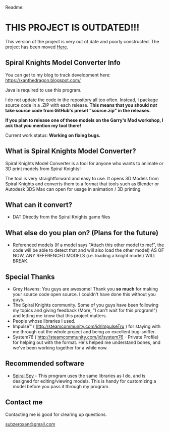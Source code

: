 Readme:

# THIS PROJECT IS OUTDATED!!!
This version of the project is very out of date and poorly constructed. The project has been moved [Here](https://github.com/XanTheDragon/Spiral-Knights-Animator-Tools).

## Spiral Knights Model Converter Info

You can get to my blog to track development here: https://xanthedragon.blogspot.com/

Java is required to use this program.

I do not update the code in the repository all too often. Instead, I package source code in a .ZIP with each release. **This means that you should *not* take source code from GitHub's preset "source.zip" in the releases.** 

**If you plan to release one of these models on the Garry's Mod workshop, I ask that you mention my tool there!**

Current work status: **Working on fixing bugs.**

## What is Spiral Knights Model Converter?
Spiral Knights Model Converter is a tool for anyone who wants to animate or 3D print models from Spiral Knights!

The tool is very straightforward and easy to use. It opens 3D Models from Spiral Knights and converts them to a format that tools such as Blender or Autodesk 3DS Max can open for usage in animation / 3D printing.


## What can it convert?
 - DAT Directly from the Spiral Knights game files

## What else do you plan on? (Plans for the future)
 - Referenced models (If a model says "Attach this other model to me!", the code will be able to detect that and will also load the other model) AS OF NOW, ANY REFERENCED MODELS (i.e. loading a knight model) WILL BREAK.

## Special Thanks
 - Grey Havens: You guys are awesome! Thank you **so much** for making your source code open source. I couldn't have done this without you guys.
 - The Spiral Knights community. Some of you guys have been following my topics and giving feedback (More, "I can't wait for this program!") and letting me know that this project matters.
 - People whose libraries I used.
 - Impulse™ ( http://steamcommunity.com/id/ImpulseTru ) for staying with me through out the whole project and being an excellent bug-sniffer.
 - System76 ( http://steamcommunity.com/id/system76 - Private Profile) for helping out with the format. He's helped me understand bones, and we've been working together for a while now.
 
## Recommended software
 - [Spiral Spy](http://spiral.onyxbits.de/download/) - This program uses the same libraries as I do, and is designed for editing/viewing models. This is handy for customizing a model before you pass it through my program.

## Contact me
Contacting me is good for clearing up questions.

subzeroxan@gmail.com

